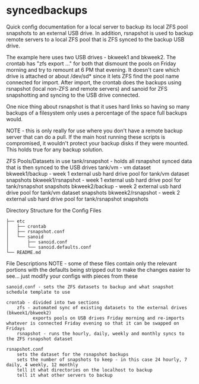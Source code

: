 # syncedbackups

Quick config documentation for a local server to backup its local ZFS pool snapshots to an external USB drive. In addition, rsnapshot is used to backup remote servers to a local ZFS pool that is ZFS synced to the backup USB drive.

The example here uses two USB drives - bkweek1 and bkweek2. The crontab has "zfs export ..." for both that dismount the pools on Friday morning and try to remount at 6 PM that evening. It doesn't care which drive is attached or about /dev/sd* since it lets ZFS find the pool name connected for import. After import, the crontab does the backups using rsnapshot (local non-ZFS and remote servers) and sanoid for ZFS snapshotting and syncing to the USB drive connected.

One nice thing about rsnapshot is that it uses hard links so having so many backups of a filesystem only uses a percentage of the space full backups would.

NOTE - this is only really for use where you don't have a remote backup server that can do a pull. If the main host running these scripts is compromised, it wouldn't protect your backup disks if they were mounted. This holds true for any backup solution.

ZFS Pools/Datasets in use
    tank/rsnapshot - holds all rsnapshot synced data that is then synced to the USB drives
    tank/vm - vm dataset
    bkweek1/backup - week 1 external usb hard drive pool for tank/vm dataset snapshots
    bkweek1/rsnapshot - week 1 external usb hard drive pool for tank/rsnapshot snapshots
    bkweek2/backup - week 2 external usb hard drive pool for tank/vm dataset snapshots
    bkweek2/rsnapshot - week 2 external usb hard drive pool for tank/rsnapshot snapshots

Directory Structure for the Config Files

    ├── etc
    │   ├── crontab
    │   ├── rsnapshot.conf
    │   └── sanoid
    │       ├── sanoid.conf
    │       └── sanoid.defaults.conf
    └── README.md


File Descriptions
    NOTE - some of these files contain only the relevant portions with the defaults being stripped out to make the changes easier to see... just modify your configs with pieces from these
    
    sanoid.conf - sets the ZFS datasets to backup and what snapshot schedule template to use
    
    crontab - divided into two sections
        zfs - automated sync of existing datasets to the external drives (bkweek1/bkweek2)
              exports pools on USB drives Friday morning and re-imports whatever is connected Friday evening so that it can be swapped on Fridays
        rsnapshot - runs the hourly, daily, weekly and monthly syncs to the ZFS rsnapshot dataset
        
    rsnapshot.conf
        sets the dataset for the rsnapshot backups
        sets the number of snapshots to keep - in this case 24 hourly, 7 daily, 4 weekly, 12 monthly
        tell it what directories on the localhost to backup
        tell it what other servers to backup
    
